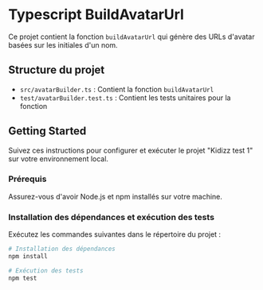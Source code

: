 # Typescript BuildAvatarUrl

Ce projet contient la fonction `buildAvatarUrl` qui génère des URLs d'avatar basées sur les initiales d'un nom.

## Structure du projet

- `src/avatarBuilder.ts` : Contient la fonction `buildAvatarUrl`
- `test/avatarBuilder.test.ts` : Contient les tests unitaires pour la fonction

## Getting Started

Suivez ces instructions pour configurer et exécuter le projet "Kidizz test 1" sur votre environnement local.

### Prérequis

Assurez-vous d'avoir Node.js et npm installés sur votre machine.

### Installation des dépendances et exécution des tests

Exécutez les commandes suivantes dans le répertoire du projet :

```bash
# Installation des dépendances
npm install

# Exécution des tests
npm test
